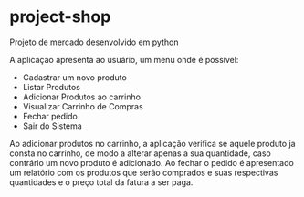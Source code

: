 # project-shop
Projeto de  mercado desenvolvido em python

A aplicaçao apresenta ao usuário, um menu onde é possível:
* Cadastrar um novo produto
* Listar Produtos
* Adicionar Produtos ao carrinho
* Visualizar Carrinho de Compras
* Fechar pedido
* Sair do Sistema

Ao adicionar produtos no carrinho, a aplicação verifica se aquele produto ja consta no carrinho, de modo a alterar apenas a sua quantidade, caso contrário um novo produto é adicionado.
Ao fechar o pedido é apresentado um relatório com os produtos que serão comprados e suas respectivas quantidades e o preço total da fatura a ser paga.
